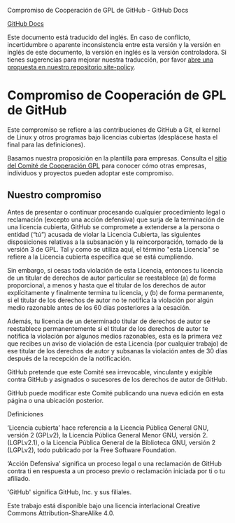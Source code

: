Compromiso de Cooperación de GPL de GitHub - GitHub Docs

[](/es)[GitHub Docs](/es)

Este documento está traducido del inglés. En caso de conflicto, incertidumbre o aparente inconsistencia entre esta versión y la versión en inglés de este documento, la versión en inglés es la versión controladora. Si tienes sugerencias para mejorar nuestra traducción, por favor [abre una propuesta en nuestro repositorio site-policy](https://github.com/github/site-policy/issues).

Compromiso de Cooperación de GPL de GitHub
==========

Este compromiso se refiere a las contribuciones de GitHub a Git, el kernel de Linux y otros programas bajo licencias cubiertas (desplácese hasta el final para las definiciones).

Basamos nuestra proposición en la plantilla [](https://github.com/gplcc/gplcc/blob/master/Company/GPL%20Cooperation%20Commitment-Company-Template.md) para empresas. Consulta el [sitio del Comité de Cooperación GPL](https://gplcc.github.io/gplcc/) para conocer cómo otras empresas, individuos y proyectos pueden adoptar este compromiso.

[](#our-commitment)Nuestro compromiso
----------

Antes de presentar o continuar procesando cualquier procedimiento legal o reclamación (excepto una acción defensiva) que surja de la terminación de una licencia cubierta, GitHub se compromete a extenderse a la persona o entidad (“tú”) acusada de violar la Licencia Cubierta, las siguientes disposiciones relativas a la subsanación y la reincorporación, tomado de la versión 3 de GPL. Tal y como se utiliza aquí, el término "esta Licencia" se refiere a la Licencia cubierta específica que se está cumpliendo.

Sin embargo, si cesas toda violación de esta Licencia, entonces tu licencia de un titular de derechos de autor particular se reestablece (a) de forma proporcional, a menos y hasta que el titular de los derechos de autor explícitamente y finalmente termina tu licencia, y (b) de forma permanente, si el titular de los derechos de autor no te notifica la violación por algún medio razonable antes de los 60 días posteriores a la cesación.

Además, tu licencia de un determinado titular de derechos de autor se reestablece permanentemente si el titular de los derechos de autor te notifica la violación por algunos medios razonables, esta es la primera vez que recibes un aviso de violación de esta Licencia (por cualquier trabajo) de ese titular de los derechos de autor y subsanas la violación antes de 30 días después de la recepción de la notificación.

GitHub pretende que este Comité sea irrevocable, vinculante y exigible contra GitHub y asignados o sucesores de los derechos de autor de GitHub.

GitHub puede modificar este Comité publicando una nueva edición en esta página o una ubicación posterior.

Definiciones

‘Licencia cubierta’ hace referencia a la Licencia Pública General GNU, versión 2 (GPLv2), la Licencia Pública General Menor GNU, versión 2. (LGPLv2.1), o la Licencia Pública General de la Biblioteca GNU, versión 2 (LGPLv2), todo publicado por la Free Software Foundation.

‘Acción Defensiva’ significa un proceso legal o una reclamación de GitHub contra ti en respuesta a un proceso previo o reclamación iniciada por ti o tu afiliado.

'GitHub' significa GitHub, Inc. y sus filiales.

Este trabajo está disponible bajo una licencia interlacional Creative Commons Attribution-ShareAlike 4.0.
